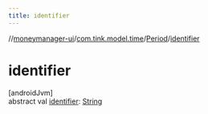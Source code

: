 ```yaml
---
title: identifier
---
```

//[moneymanager-ui](../../../index.html)/[com.tink.model.time](../index.html)/[Period](index.html)/[identifier](identifier.html)



# identifier



[androidJvm]\
abstract val [identifier](identifier.html): [String](https://kotlinlang.org/api/latest/jvm/stdlib/kotlin/-string/index.html)




